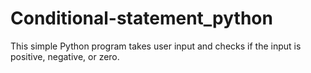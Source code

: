 # Conditional-statement_python
This simple Python program takes user input and checks if the input is positive, negative, or zero.
